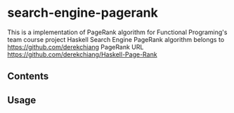 # search-engine-pagerank
This is a implementation of PageRank algorithm for Functional Programing's team course project Haskell Search Engine
PageRank algorithm belongs to https://github.com/derekchiang
PageRank URL https://github.com/derekchiang/Haskell-Page-Rank
## Contents 
## Usage
 